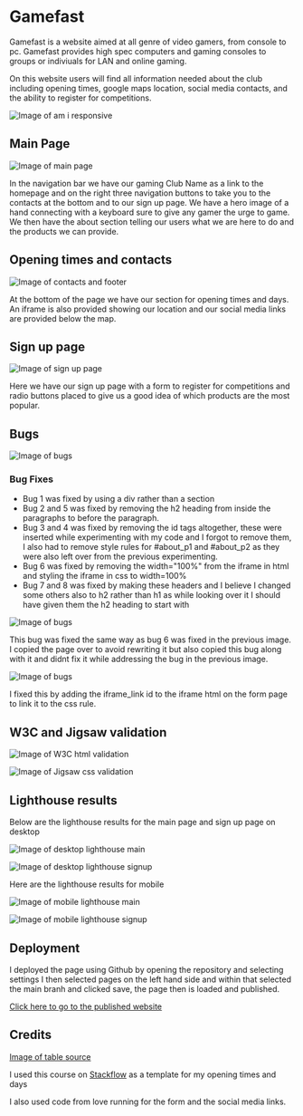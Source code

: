 # Gamefast
 
Gamefast is a website aimed at all genre of video gamers, from console to pc. Gamefast provides high spec computers and gaming consoles to groups or indiviuals for LAN and online gaming.

On this website users will find all information needed about the club including opening times, google maps location, social media contacts, and the ability to register for competitions.

![Image of am i responsive](assets/images/am_i_responsive2.png)

## Main Page

![Image of main page](assets/images/main_page.png)

In the navigation bar we have our gaming Club Name as a link to the homepage and on the right three navigation buttons to take you to the contacts at the bottom and to our sign up page.
We have a hero image of a hand connecting with a keyboard sure to give any gamer the urge to game. We then have the about section telling our users what we are here to do and 
the products we can provide.

## Opening times and contacts

![Image of contacts and footer](assets/images/contacts_footer.png)

At the bottom of the page we have our section for opening times and days. An iframe is also provided showing our location and our social media links are provided below the map.

## Sign up page

![Image of sign up page](assets/images/sign_up_page.png)

Here we have our sign up page with a form to register for competitions and radio buttons placed to give us a good idea of which products are the most popular.

## Bugs

![Image of bugs](assets/images/W3C%20errors.png)

### Bug Fixes
- Bug 1 was fixed by using a div rather than a section
- Bug 2 and 5 was fixed by removing the h2 heading from inside the paragraphs to before the paragraph.
- Bug 3 and 4 was fixed by removing the id tags altogether, these were inserted while experimenting with my code and I forgot to remove them, I also had to remove style rules for #about_p1 and #about_p2 as they were also left over from the previous experimenting.
- Bug 6 was fixed by removing the width="100%" from the iframe in html and styling the iframe in css to width=100%
- Bug 7 and 8 was fixed by making these headers and I believe I changed some others also to h2 rather than h1 as while looking over it I should have given them the h2 heading to start with

![Image of bugs](assets/images/W3C%20errors%202.png)

This bug was fixed the same way as bug 6 was fixed in the previous image. I copied the page over to avoid rewriting it but also copied this bug along with it and didnt fix it while addressing the bug in the previous image.

![Image of bugs](assets/images/bug%20found.png)

I fixed this by adding the iframe_link id to the iframe html on the form page to link it to the css rule.

## W3C and Jigsaw validation

![Image of W3C html validation](assets/images/W3C%20no%20errors.png)

![Image of Jigsaw css validation](assets/images/jigsaw%20no%20errors.png)

## Lighthouse results

Below are the lighthouse results for the main page and sign up page on desktop

![Image of desktop lighthouse main](assets/images/desktop_mainpage_lighthouse.png)

![Image of desktop lighthouse signup](assets/images/desktop_signup_lighthouse.png)

Here are the lighthouse results for mobile

![Image of mobile lighthouse main](assets/images/mobile_mainpage_Lighthouse.png)

![Image of mobile lighthouse signup](assets/images/mobile_signup_lighthouse.png)

## Deployment

I deployed the page using Github by opening the repository and selecting settings I then selected pages on the left hand side and within that selected the main branh and clicked save, the page then is loaded and published.

[Click here to go to the published website](https://rsrbai.github.io/portfolio1/)

## Credits

[Image of table source](assets/images/table_source.png)

I used this course on [Stackflow](https://stackoverflow.com/questions/37738278/how-to-create-an-hours-of-operation-list-with-html-and-css) as a template for my opening times and days

I also used code from love running for the form and the social media links. 
